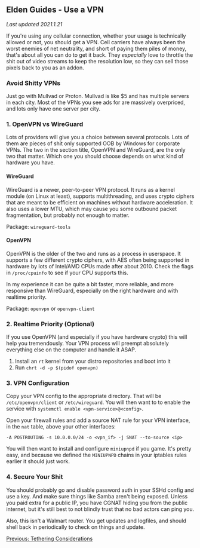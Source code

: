 ## Elden Guides - Use a VPN
*Last updated 2021.1.21*

If you're using any cellular connection, whether your usage is technically
allowed or not, you should get a VPN. Cell carriers have always been the worst
enemies of net neutrality, and short of paying them piles of money, that's
about all you can do to get it back. They *especially* love to throttle the
shit out of video streams to keep the resolution low, so they can sell those
pixels back to you as an addon.

### Avoid Shitty VPNs
Just go with Mullvad or Proton. Mullvad is like $5 and has multiple servers in
each city. Most of the VPNs you see ads for are massively overpriced, and lots
only have one server per city.

### 1. OpenVPN vs WireGuard
Lots of providers will give you a choice between several protocols. Lots of
them are pieces of shit only supported OOB by Windows for corporate VPNs. The
two in the section title, OpenVPN and WireGuard, are the only two that matter.
Which one you should choose depends on what kind of hardware you have.

#### WireGuard
WireGuard is a newer, peer-to-peer VPN protocol. It runs as a kernel module (on
Linux at least), supports multithreading, and uses crypto ciphers that are
meant to be efficient on machines without hardware acceleration. It also uses
a lower MTU, which may cause you some outbound packet fragmentation, but
probably not enough to matter.

Package: `wireguard-tools`

#### OpenVPN
OpenVPN is the older of the two and runs as a process in userspace. It supports
a few different crypto ciphers, with AES often being supported in hardware by
lots of Intel/AMD CPUs made after about 2010. Check the flags in
`/proc/cpuinfo` to see if your CPU supports this.

In my experience it can be quite a bit faster, more reliable, and more
responsive than WireGuard, especially on the right hardware and with realtime
priority.

Package: `openvpn` or `openvpn-client`

### 2. Realtime Priority (Optional)
If you use OpenVPN (and especially if you have hardware crypto) this will help
you tremendously. Your VPN process will preempt absolutely everything else on
the computer and handle it ASAP.
1. Install an `rt` kernel from your distro repositories and boot into it
2. Run `chrt -d -p $(pidof openvpn)`

### 3. VPN Configuration
Copy your VPN config to the appropriate directory. That will be
`/etc/openvpn/client` or `/etc/wireguard`. You will then want to to enable the
service with `systemctl enable <vpn-service>@<config>`.

Open your firewall rules and add a source NAT rule for your VPN interface, in
the `nat` table, above your other interfaces:
```
-A POSTROUTING -s 10.0.0.0/24 -o <vpn_if> -j SNAT --to-source <ip>
```

You will then want to install and configure `miniupnpd` if you game. It's
pretty easy, and because we defined the `MINIUPNPD` chains in your iptables
rules earlier it should just work.

### 4. Secure Your Shit
You should probably go and disable password auth in your SSHd config and use
a key. And make sure things like Samba aren't being exposed. Unless you paid
extra for a public IP, you have CGNAT hiding you from the public internet, but
it's still best to not blindly trust that no bad actors can ping you.

Also, this isn't a Walmart router. You get updates and logfiles, and should
shell back in periodically to check on things and update.

[Previous: Tethering Considerations](/guides/tethering.html)
